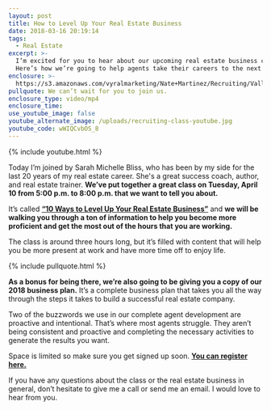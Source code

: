 ```yaml
---
layout: post
title: How to Level Up Your Real Estate Business
date: 2018-03-16 20:19:14
tags:
  - Real Estate
excerpt: >-
  I’m excited for you to hear about our upcoming real estate business class.
  Here’s how we’re going to help agents take their careers to the next level.
enclosure: >-
  https://s3.amazonaws.com/vyralmarketing/Nate+Martinez/Recruiting/Valley+of+the+Sun+Real+Estate+Agent-+How+to+Level+Up+Your+Real+Estate+Business.mp4
pullquote: We can’t wait for you to join us.
enclosure_type: video/mp4
enclosure_time:
use_youtube_image: false
youtube_alternate_image: /uploads/recruiting-class-youtube.jpg
youtube_code: wWIQCvbOS_8
---
```


{% include youtube.html %}

Today I’m joined by Sarah Michelle Bliss, who has been by my side for the last 20 years of my real estate career. She's a great success coach, author, and real estate trainer. **We’ve put together a great class on Tuesday, April 10 from 5:00 p.m. to 8:00 p.m. that we want to tell you about.**

It’s called [**“10 Ways to Level Up Your Real Estate Business”**](http://www.joinrmxprofessionals.com/Registration) and **we will be walking you through a ton of information to help you become more proficient and get the most out of the hours that you are working.**

The class is around three hours long, but it’s filled with content that will help you be more present at work and have more time off to enjoy life.

{% include pullquote.html %}

**As a bonus for being there, we’re also going to be giving you a copy of our 2018 business plan.** It’s a complete business plan that takes you all the way through the steps it takes to build a successful real estate company.

Two of the buzzwords we use in our complete agent development are proactive and intentional. That’s where most agents struggle. They aren’t being consistent and proactive and completing the necessary activities to generate the results you want.

Space is limited so make sure you get signed up soon. [**You can register here.**](http://www.joinrmxprofessionals.com/Registration)

If you have any questions about the class or the real estate business in general, don’t hesitate to give me a call or send me an email. I would love to hear from you.